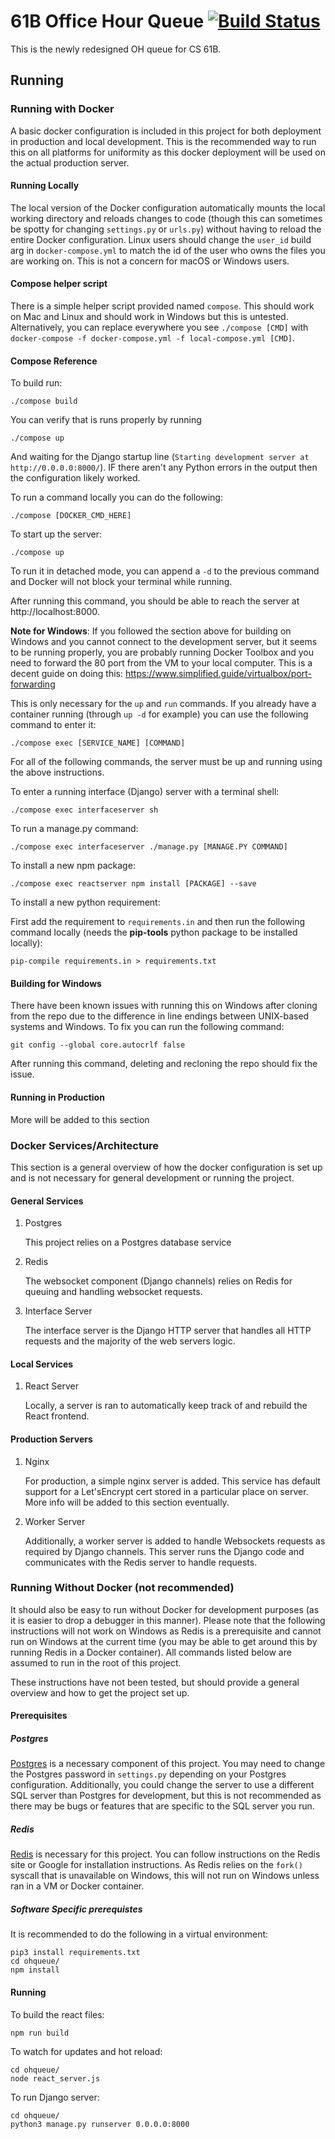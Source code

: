 # 61B Office Hour Queue [![Build Status](http://builder.dooher.net/buildStatus/icon?job=61b-oh-queue/master)](http://builder.dooher.net/job/61b-oh-queue/job/master/)
This is the newly redesigned OH queue for CS 61B.

## Running
### Running with Docker
A basic docker configuration is included in this project for both deployment in production and local development. This is the recommended way to run this on all platforms for uniformity as this docker deployment will be used on the actual production server.
#### Running Locally
The local version of the Docker configuration automatically mounts the local working directory and reloads changes to code (though this can sometimes be spotty for changing `settings.py` or `urls.py`) without having to reload the entire Docker configuration. Linux users should change the `user_id` build arg in `docker-compose.yml` to match the id of the user who owns the files you are working on. This is not a concern for macOS or Windows users.

#### Compose helper script
There is a simple helper script provided named `compose`. This should work on Mac and Linux and should work in Windows but this is untested. Alternatively, you can replace everywhere you see `./compose [CMD]` with `docker-compose -f docker-compose.yml -f local-compose.yml [CMD]`.

#### Compose Reference
To build run:
```
./compose build
```

You can verify that is runs properly by running
```
./compose up
```
And waiting for the Django startup line (`Starting development server at http://0.0.0.0:8000/`). IF there aren't any Python errors in the output then the configuration likely worked.

To run a command locally you can do the following:
```
./compose [DOCKER_CMD_HERE]
```

To start up the server:
```
./compose up
```
To run it in detached mode, you can append a `-d` to the previous command and Docker will not block your terminal while running.

After running this command, you should be able to reach the server at http://localhost:8000.

**Note for Windows**:
If you followed the section above for building on Windows and you cannot connect to the development server, but it seems to be running properly, you are probably running Docker Toolbox and you need to forward the 80 port from the VM to your local computer. This is a decent guide on doing this: https://www.simplified.guide/virtualbox/port-forwarding


This is only necessary for the `up` and `run` commands. If you already have a container running (through `up -d` for example) you can use the following command to enter it:
```
./compose exec [SERVICE_NAME] [COMMAND]
```

For all of the following commands, the server must be up and running using the above instructions.

To enter a running interface (Django) server with a terminal shell:
```
./compose exec interfaceserver sh
```

To run a manage.py command:
```
./compose exec interfaceserver ./manage.py [MANAGE.PY COMMAND]
```

To install a new npm package:
```
./compose exec reactserver npm install [PACKAGE] --save
```

To install a new python requirement:

First add the requirement to `requirements.in` and then run the following command locally (needs the **pip-tools** python package to be installed locally):
```
pip-compile requirements.in > requirements.txt
```

#### Building for Windows
There have been known issues with running this on Windows after cloning from the repo due to the difference in line endings between UNIX-based systems and Windows. To fix you can run the following command: 
```
git config --global core.autocrlf false
```
After running this command, deleting and recloning the repo should fix the issue.

#### Running in Production
More will be added to this section

### Docker Services/Architecture
This section is a general overview of how the docker configuration is set up and is not necessary for general development or running the project.
#### General Services
1. Postgres

    This project relies on a Postgres database service
2. Redis

    The websocket component (Django channels) relies on Redis for queuing and handling websocket requests.
3. Interface Server

    The interface server is the Django HTTP server that handles all HTTP requests and the majority of the web servers logic.
#### Local Services
1. React Server

    Locally, a server is ran to automatically keep track of and rebuild the React frontend. 
#### Production Servers
1. Nginx

    For production, a simple nginx server is added. This service has default support for a Let'sEncrypt cert stored in a particular place on server. More info will be added to this section eventually.
2. Worker Server

    Additionally, a worker server is added to handle Websockets requests as required by Django channels. This server runs the Django code and communicates with the Redis server to handle requests.

### Running Without Docker (not recommended)
It should also be easy to run without Docker for development purposes (as it is easier to drop a debugger in this manner). Please note that the following instructions will not work on Windows as Redis is a prerequisite and cannot run on Windows at the current time (you may be able to get around this by running Redis in a Docker container). All commands listed below are assumed to run in the root of this project.

These instructions have not been tested, but should provide a general overview and how to get the project set up.

#### Prerequisites
##### Postgres
[Postgres](https://www.postgresql.org/) is a necessary component of this project. You may need to change the Postgres password in `settings.py` depending on your Postgres configuration. Additionally, you could change the server to use a different SQL server than Postgres for development, but this is not recommended as there may be bugs or features that are specific to the SQL server you run.

##### Redis
[Redis](https://redis.io/) is necessary for this project. You can follow instructions on the Redis site or Google for installation instructions. As Redis relies on the `fork()` syscall that is unavailable on Windows, this will not run on Windows unless ran in a VM or Docker container.
##### Software Specific prerequistes
It is recommended to do the following in a virtual environment:
```
pip3 install requirements.txt
cd ohqueue/
npm install
```
#### Running
To build the react files:
```
npm run build
```

To watch for updates and hot reload:
```
cd ohqueue/
node react_server.js
```

To run Django server:
```
cd ohqueue/
python3 manage.py runserver 0.0.0.0:8000
```
